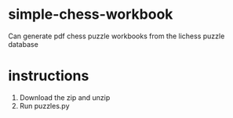 # simple-chess-workbook
Can generate pdf chess puzzle workbooks from the lichess puzzle database


# instructions
1. Download the zip and unzip
2. Run puzzles.py
